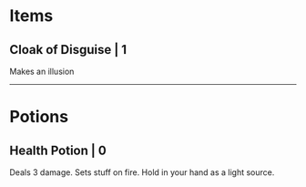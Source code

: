 # Items
## Cloak of Disguise | 1
Makes an illusion

----
# Potions
## Health Potion | 0
Deals 3 damage. Sets stuff on fire. Hold in your hand as a light source.
